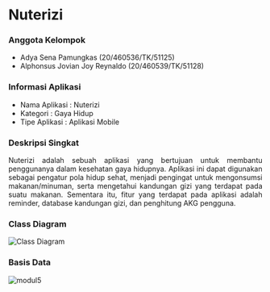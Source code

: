# Nuterizi

### Anggota Kelompok
- Adya Sena Pamungkas (20/460536/TK/51125)
- Alphonsus Jovian Joy Reynaldo (20/460539/TK/51128)

### Informasi Aplikasi
- Nama Aplikasi	: Nuterizi
- Kategori		: Gaya Hidup
- Tipe Aplikasi	: Aplikasi Mobile

### Deskripsi Singkat
<p align="justify">
Nuterizi adalah sebuah aplikasi yang bertujuan untuk membantu penggunanya dalam kesehatan gaya hidupnya. Aplikasi ini dapat digunakan sebagai pengatur pola hidup sehat, menjadi pengingat untuk mengonsumsi makanan/minuman, serta mengetahui kandungan gizi yang terdapat pada suatu makanan. Sementara itu, fitur yang terdapat pada aplikasi adalah reminder, database kandungan gizi, dan penghitung AKG pengguna.
</p>

### Class Diagram
![Class Diagram](https://user-images.githubusercontent.com/55451337/115897282-732f8880-a486-11eb-8291-8c2fdfbc4244.png)

### Basis Data
![modul5](https://user-images.githubusercontent.com/55451337/117576447-3f07c900-b110-11eb-9025-0e15a64791fb.png)
